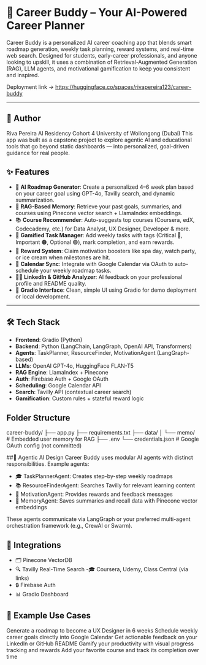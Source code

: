# 🚀 Career Buddy – Your AI-Powered Career Planner

Career Buddy is a personalized AI career coaching app that blends smart roadmap generation, weekly task planning, reward systems, and real-time web search. Designed for students, early-career professionals, and anyone looking to upskill, it uses a combination of Retrieval-Augmented Generation (RAG), LLM agents, and motivational gamification to keep you consistent and inspired.

Deployment link ->  https://huggingface.co/spaces/rivapereira123/career-buddy

---

## 📍 Author
Riva Pereira
AI Residency Cohort 4
University of Wollongong (Dubai)
This app was built as a capstone project to explore agentic AI and educational tools that go beyond static dashboards — into personalized, goal-driven guidance for real people.


## ✨ Features

- 🧠 **AI Roadmap Generator**: Create a personalized 4–6 week plan based on your career goal using GPT-4o, Tavilly search, and dynamic summarization.
- 🔁 **RAG-Based Memory**: Retrieve your past goals, summaries, and courses using Pinecone vector search + LlamaIndex embeddings.
- 📚 **Course Recommender**: Auto-suggests top courses (Coursera, edX, Codecademy, etc.) for Data Analyst, UX Designer, Developer & more.
- 🎯 **Gamified Task Manager**: Add weekly tasks with tags (Critical 🔴, Important 🟠, Optional 🟢), mark completion, and earn rewards.
- 🎁 **Reward System**: Claim motivation boosters like spa day, watch party, or ice cream when milestones are hit.
- 📅 **Calendar Sync**: Integrate with Google Calendar via OAuth to auto-schedule your weekly roadmap tasks.
- 🧑‍💻 **LinkedIn & GitHub Analyzer**: AI feedback on your professional profile and README quality.
- 🧪 **Gradio Interface**: Clean, simple UI using Gradio for demo deployment or local development.

---

## 🛠 Tech Stack

- **Frontend**: Gradio (Python)
- **Backend**: Python (LangChain, LangGraph, OpenAI API, Transformers)
- **Agents**: TaskPlanner, ResourceFinder, MotivationAgent (LangGraph-based)
- **LLMs**: OpenAI GPT-4o, HuggingFace FLAN-T5
- **RAG Engine**: LlamaIndex + Pinecone
- **Auth**: Firebase Auth + Google OAuth
- **Scheduling**: Google Calendar API
- **Search**: Tavilly API (contextual career search)
- **Gamification**: Custom rules + stateful reward logic

## Folder Structure
career-buddy/
├── app.py
├── requirements.txt
├── data/
│   └── memo/                 # Embedded user memory for RAG
├── .env
└── credentials.json          # Google OAuth config (not committed)

##🧩 Agentic AI Design
Career Buddy uses modular AI agents with distinct responsibilities. Example agents:
- 🎓 TaskPlannerAgent: Creates step-by-step weekly roadmaps
- 📚 ResourceFinderAgent: Searches Tavilly for relevant learning content
- 💬 MotivationAgent: Provides rewards and feedback messages
- 🧠 MemoryAgent: Saves summaries and recall data with Pinecone vector embeddings
  
These agents communicate via LangGraph or your preferred multi-agent orchestration framework (e.g., CrewAI or Swarm).

## 🔗 Integrations
- 🗂 Pinecone VectorDB
- 🔍 Tavilly Real-Time Search
-🎓 Coursera, Udemy, Class Central (via links)
- 🔒 Firebase Auth
- 📊 Gradio Dashboard

## 🧠 Example Use Cases
Generate a roadmap to become a UX Designer in 6 weeks
Schedule weekly career goals directly into Google Calendar
Get actionable feedback on your LinkedIn or GitHub README
Gamify your productivity with visual progress tracking and rewards
Add your favorite course and track its completion over time




